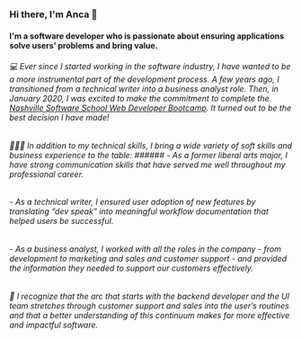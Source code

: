 ### Hi there, I'm Anca 👋

#### I'm a software developer who is passionate about ensuring applications solve users’ problems and bring value. 

###### 💻   Ever since I started working in the software industry, I have wanted to be a more instrumental part of the development process. A few years ago, I transitioned from a technical writer into a business analyst role. Then, in January 2020, I was excited to make the commitment to complete the *[Nashville Software School Web Developer Bootcamp](http://nashvillesoftwareschool.com/)*. It turned out to be the best decision I have made!

###### 💁🏻‍♀️  In addition to my technical skills, I bring a wide variety of soft skills and business experience to the table: ###### - As a former liberal arts major, I have strong communication skills that have served me well throughout my professional career. 
###### - As a technical writer, I ensured user adoption of new features by translating “dev speak” into meaningful workflow documentation that helped users be successful.
###### - As a business analyst, I worked with all the roles in the company - from development to marketing and sales and customer support  - and provided the information they needed to support our customers effectively.

###### 🎯   I recognize that the arc that starts with the backend developer and the UI team stretches through customer support and sales into the user’s routines and that a better understanding of this continuum makes for more effective and impactful software. 

<!--
**ancasimon/ancasimon** is a ✨ _special_ ✨ repository because its `README.md` (this file) appears on your GitHub profile.

Here are some ideas to get you started:

- 🔭 I’m currently working on ...
- 🌱 I’m currently learning ...
- 👯 I’m looking to collaborate on ...
- 🤔 I’m looking for help with ...
- 💬 Ask me about ...
- 📫 How to reach me: ...
- 😄 Pronouns: ...
- ⚡ Fun fact: ...
-->
